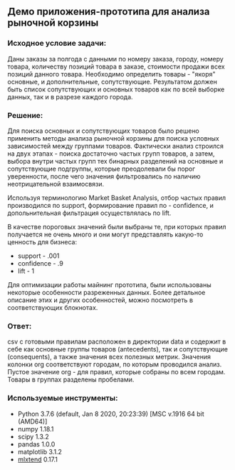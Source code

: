 ## Демо приложения-прототипа для анализа рыночной корзины


### Исходное условие задачи:

Даны заказы за полгода с данными по номеру заказа, городу, номеру товара, количеству позиций товара в заказе, стоимости продажи всех позиций данного товара. Необходимо определить товары - "якоря" основные, и дополнительные, сопутствующие. Результатом должен быть список сопутствующих и основных товаров как по всей выборке данных, так и в разрезе каждого города.


### Решение:

Для поиска основных и сопутствующих товаров было решено применить методы анализа рыночной корзины для поиска условных зависимостей между группами товаров. Фактически анализ строился на двух этапах - поиска достаточно частых групп товаров, а затем, выбора внутри частых групп тех бинарных разделений на основные и сопутствующие подгруппы, которые преодолевали бы порог уверенности, после чего значения фильтровались по наличию неотрицательной взаимосвязи.

Используя терминологию Market Basket Analysis, отбор частых правил производился по support, формирование правил по - confidence, и допольнительная фильтрация осуществлялась по lift.

В качестве пороговых значений были выбраны те, при которых правил получается не очень много и они могут представлять какую-то ценность для бизнеса:
- support - .001
- confidence - .9
- lift - 1

Для оптимизации работы майнинг прототипа, были использованы некоторые особенности разреженных данных. Более детальное описание этих и других особенностей, можно посмотреть в соответствующих блокнотах.


### Ответ:

csv с готовыми правилам расположен в директории data и содержит в себе как основные группы товаров (antecedents), так и сопутствующие (consequents), а также значения всех полезных метрик. Значения колонки org соответствуют городам, по которым проводился анализ. Пустое значение org - для правил, которые собраны по всем городам. Товары в группах разделены пробелами.


### Используемые инструменты:

- Python 3.7.6 (default, Jan  8 2020, 20:23:39) \[MSC v.1916 64 bit (AMD64)\]
- numpy 1.18.1
- scipy 1.3.2
- pandas 1.0.0
- matplotlib 3.1.2
- [mlxtend](http://rasbt.github.io/mlxtend/api_subpackages/mlxtend.frequent_patterns/) 0.17.1
